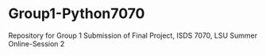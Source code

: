 # Group1-Python7070
Repository for Group 1 Submission of Final Project, ISDS 7070, LSU Summer Online-Session 2
